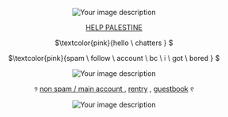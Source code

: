 <p align="center">
    <img src="https://64.media.tumblr.com/60597c40dae4d310e98d9ee494a37e22/35c84b613b922903-4e/s540x810/a71bca5f553d31632b7e1d6be82540cf536f74dc.pnj" alt="Your image description" />
</p>

<div align="center">

 [HELP PALESTINE ](https://arab.org/click-to-help/palestine/)


<p align="center">
$\textcolor{pink}{hello \ chatters } $

<p align="center">
$\textcolor{pink}{spam \ follow \ account \ bc \ i \ got \ bored   } $

<p align="center">
    <img src="https://media.discordapp.net/attachments/1216331712477397002/1237299444802650155/Untitled157_20240507073900.png?ex=663b2467&is=6639d2e7&hm=196e072f59538e4fadeba02e54a420df33b8e4f7244fec9437c5f14a3d5fff3a&=&format=webp&quality=lossless&width=920&height=517" alt="Your image description" />
</p>

<div align="center">

୨ [non spam / main account ](https://github.com/tummyaches) , [rentry](https://rentry.co/oneheartbeat) , [guestbook](https://cryingshats.123guestbook.com/) ୧
</div>

<p align="center">
    <img src="https://64.media.tumblr.com/03261100da3ae23efaab04b37c0b7708/35c84b613b922903-f1/s540x810/b11cf25f958074c03aec8182e5900976522c5e9f.pnj" alt="Your image description" />
</p>
